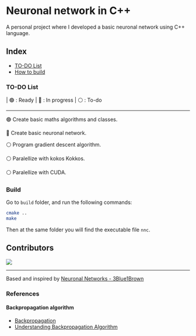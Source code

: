 
# Neuronal network in C++

A personal project where I developed a basic neuronal network using C++ language.

## Index

- [TO-DO List](#to-do-list)
- [How to build](#build)

### TO-DO List

| 🟢 : Ready | 🔵 : In progress | ⚪️ : To-do

---

🟢  Create basic maths algorithms and classes.

🔵 Create basic neuronal network.

⚪️ Program gradient descent algorithm.

⚪️ Paralellize with kokos Kokkos.

⚪️ Paralellize with CUDA.

### Build

Go to `build` folder, and run the following commands:

```bash
cmake ..
make
```

Then at the same folder you will find the executable file `nnc`.

## Contributors
<a href="https://github.com/uwo-o/Neuronal-Network-C/graphs/contributors">
<img src="https://contrib.rocks/image?repo=uwo-o/Neuronal-Network-C" />
</a>

---
Based and inspired by [Neuronal Networks - 3Blue1Brown](https://www.youtube.com/watch?v=aircAruvnKk&list=PLZHQObOWTQDNU6R1_67000Dx_ZCJB-3pi&ab_channel=3Blue1Brown)

### References
#### Backpropagation algorithm
- [Backpropagation](https://en.wikipedia.org/wiki/Backpropagation)
- [Understanding Backpropagation Algorithm](https://towardsdatascience.com/understanding-backpropagation-algorithm-7bb3aa2f95fd)